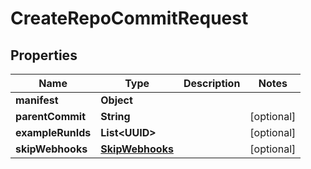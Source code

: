 

# CreateRepoCommitRequest


## Properties

| Name | Type | Description | Notes |
|------------ | ------------- | ------------- | -------------|
|**manifest** | **Object** |  |  |
|**parentCommit** | **String** |  |  [optional] |
|**exampleRunIds** | **List&lt;UUID&gt;** |  |  [optional] |
|**skipWebhooks** | [**SkipWebhooks**](SkipWebhooks.md) |  |  [optional] |



